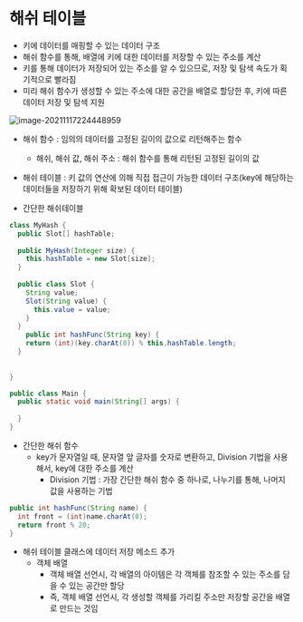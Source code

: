 # 해쉬 테이블

* 키에 데이터를 매핑할 수 있는 데이터 구조
* 해쉬 함수를 통해, 배열에 키에 대한 데이터를 저장할 수 있는 주소를 계산
* 키를 통해 데이터가 저장되어 있는 주소를 알 수 있으므로, 저장 및 탐색 속도가 획기적으로 빨라짐
* 미리 해쉬 함수가 생성할 수 있는 주소에 대한 공간을 배열로 할당한 후, 키에 따른 데이터 저장 및 탐색 지원

![image-20211117224448959](/Users/pang/Desktop/TIL/md-images/image-20211117224448959.png)

* 해쉬 함수 : 임의의 데이터를 고정된 길이의 값으로 리턴해주는 함수
  * 해쉬, 해쉬 값, 해쉬 주소 : 해쉬 함수를 통해 리턴된 고정된 길이의 값
* 해쉬 테이블 : 키 값의 연산에 의해 직접 접근이 가능한 데이터 구조(key에 해당하는 데이터들을 저장하기 위해 확보된 데이터 테이블)



* 간단한 해쉬테이블

~~~java
class MyHash {
  public Slot[] hashTable;
  
  public MyHash(Integer size) {
    this.hashTable = new Slot[size];
  }
  
  public class Slot {
    String value;
    Slot(String value) {
      this.value = value;
    }
  }
	public int hashFunc(String key) {
    return (int)(key.charAt(0)) % this.hashTable.length;
  }
  
  
}

public class Main {
  public static void main(String[] args) {
    
  }
}
~~~

* 간단한 해쉬 함수
  * key가 문자열일 때, 문자열 앞 글자를 숫자로 변환하고, Division 기법을 사용해서, key에 대한 주소를 계산
    * Division 기법 : 가장 간단한 해쉬 함수 중 하나로, 나누기를 통해, 나머지 값을 사용하는 기법

~~~java
public int hashFunc(String name) {
  int front = (int)name.charAt(0);
  return front % 20;
}
~~~

* 해쉬 테이블 클래스에 데이터 저장 메소드 추가
  * 객체 배열
    * 객체 배열 선언시, 각 배열의 아이템은 각 객체를 참조할 수 있는 주소를 담을 수 있는 공간만 할당
    * 즉, 객체 배열 선언시, 각 생성할 객체를 가리킬 주소만 저장할 공간을 배열로 만드는 것임


